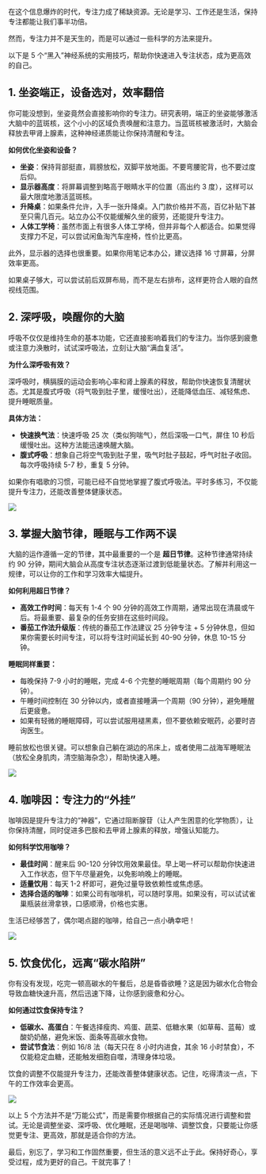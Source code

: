 在这个信息爆炸的时代，专注力成了稀缺资源。无论是学习、工作还是生活，保持专注都能让我们事半功倍。

然而，专注力并不是天生的，而是可以通过一些科学的方法来提升。

以下是 5 个“黑入”神经系统的实用技巧，帮助你快速进入专注状态，成为更高效的自己。

## 1. 坐姿端正，设备选对，效率翻倍

你可能没想到，坐姿竟然会直接影响你的专注力。研究表明，端正的坐姿能够激活大脑中的蓝斑核，这个小小的区域负责唤醒和注意力。当蓝斑核被激活时，大脑会释放去甲肾上腺素，这种神经递质能让你保持清醒和专注。

**如何优化坐姿和设备？**

- **坐姿**：保持背部挺直，肩膀放松，双脚平放地面。不要弯腰驼背，也不要过度后仰。
- **显示器高度**：将屏幕调整到略高于眼睛水平的位置（高出约 3 度），这样可以最大限度地激活蓝斑核。
- **升降桌**：如果条件允许，入手一张升降桌。入门款价格并不高，百亿补贴下甚至只需几百元。站立办公不仅能缓解久坐的疲劳，还能提升专注力。
- **人体工学椅**：虽然市面上有很多人体工学椅，但并非每个人都适合。如果觉得支撑力不足，可以尝试闲鱼淘汽车座椅，性价比更高。

此外，显示器的选择也很重要。如果你用笔记本办公，建议选择 16 寸屏幕，分屏效率更高。

如果桌子够大，可以尝试前后双屏布局，而不是左右排布，这样更符合人眼的自然视线范围。

## 2. 深呼吸，唤醒你的大脑

呼吸不仅仅是维持生命的基本功能，它还直接影响着我们的专注力。当你感到疲惫或注意力涣散时，试试深呼吸法，立刻让大脑“满血复活”。

**为什么深呼吸有效？**

深呼吸时，横膈膜的运动会影响心率和肾上腺素的释放，帮助你快速恢复清醒状态。尤其是腹式呼吸（将气吸到肚子里，缓慢吐出），还能降低血压、减轻焦虑、提升睡眠质量。

**具体方法：**

- **快速换气法**：快速呼吸 25 次（类似狗喘气），然后深吸一口气，屏住 10 秒后缓慢吐出。这种方法能迅速唤醒大脑。
- **腹式呼吸**：想象自己将空气吸到肚子里，吸气时肚子鼓起，呼气时肚子收回。每次呼吸持续 5-7 秒，重复 5 分钟。

如果你有唱歌的习惯，可能已经不自觉地掌握了腹式呼吸法。平时多练习，不仅能提升专注力，还能改善整体健康状态。

![](https://secure2.wostatic.cn/static/oaNW4ecp7z5it5wJTBEAza/image.png?auth_key=1732437725-dfoASz8Y6r4CuBtXsyBa64-0-ea59551ac7e0514e27dfb0f6adbe953f)

## 3. 掌握大脑节律，睡眠与工作两不误

大脑的运作遵循一定的节律，其中最重要的一个是 **超日节律**。这种节律通常持续约 90 分钟，期间大脑会从高度专注状态逐渐过渡到低能量状态。了解并利用这一规律，可以让你的工作和学习效率大幅提升。

**如何利用超日节律？**

- **高效工作时间**：每天有 1-4 个 90 分钟的高效工作周期，通常出现在清晨或午后。将最重要、最复杂的任务安排在这些时间段。
- **番茄工作法升级版**：传统的番茄工作法建议 25 分钟专注 + 5 分钟休息，但如果你需要长时间专注，可以将专注时间延长到 40-90 分钟，休息 10-15 分钟。

**睡眠同样重要：**

- 每晚保持 7-9 小时的睡眠，完成 4-6 个完整的睡眠周期（每个周期约 90 分钟）。
- 午睡时间控制在 30 分钟以内，或者直接睡满一个周期（90 分钟），避免睡醒后更疲惫。
- 如果有轻微的睡眠障碍，可以尝试服用褪黑素，但不要依赖安眠药，必要时咨询医生。

睡前放松也很关键。可以想象自己躺在湖边的吊床上，或者使用二战海军睡眠法（放松全身肌肉，清空脑海杂念），帮助快速入睡。

![](https://secure2.wostatic.cn/static/qcbMLhe3wFAqCHnoeLv7q1/图片.png?auth_key=1732437797-ca2JKAMVEeg5yHzgeaXifG-0-0334bdafec37ed802481ad0b47386562)

## 4. 咖啡因：专注力的“外挂”

咖啡因是提升专注力的“神器”，它通过阻断腺苷（让人产生困意的化学物质），让你保持清醒，同时促进多巴胺和去甲肾上腺素的释放，增强认知能力。

**如何科学饮用咖啡？**

- **最佳时间**：醒来后 90-120 分钟饮用效果最佳。早上喝一杯可以帮助你快速进入工作状态，但下午尽量避免，以免影响晚上的睡眠。
- **适量饮用**：每天 1-2 杯即可，避免过量导致依赖性或焦虑感。
- **选择合适的咖啡**：如果公司有咖啡机，可以随时享用。如果没有，可以试试雀巢瓶装丝滑拿铁，口感顺滑，价格也实惠。

生活已经够苦了，偶尔喝点甜的咖啡，给自己一点小确幸吧！

![](https://secure2.wostatic.cn/static/cfVt8LeRDsWz5J7Hf8tWcX/图片.png?auth_key=1732437762-cx6DQyExkftcTbfgSUEJ6r-0-33eaae3e275907f5826925b6aa0e1504)

## 5. 饮食优化，远离“碳水陷阱”

你有没有发现，吃完一顿高碳水的午餐后，总是昏昏欲睡？这是因为碳水化合物会导致血糖快速升高，然后迅速下降，让你感到疲惫和分心。

**如何通过饮食保持专注？**

- **低碳水、高蛋白**：午餐选择瘦肉、鸡蛋、蔬菜、低糖水果（如草莓、蓝莓）或酸奶奶酪，避免米饭、面条等高碳水食物。
- **尝试节食法**：例如 16/8 法（每天只在 8 小时内进食，其余 16 小时禁食），不仅能稳定血糖，还能触发细胞自噬，清理身体垃圾。

饮食的调整不仅能提升专注力，还能改善整体健康状态。记住，吃得清淡一点，下午的工作效率会更高。

![](https://secure2.wostatic.cn/static/q5Pz4rGBXEbwWiTWkTuBc6/图片.png?auth_key=1732437824-bGTZqydtro6hK5wxj79NWW-0-2f8596ed5b43afec16eb5092f49dc020)

以上 5 个方法并不是“万能公式”，而是需要你根据自己的实际情况进行调整和尝试。无论是调整坐姿、深呼吸、优化睡眠，还是喝咖啡、调整饮食，只要能让你感觉更专注、更高效，那就是适合你的方法。

最后，别忘了，学习和工作固然重要，但生活的意义远不止于此。保持好奇心，享受过程，成为更好的自己。干就完事了！

